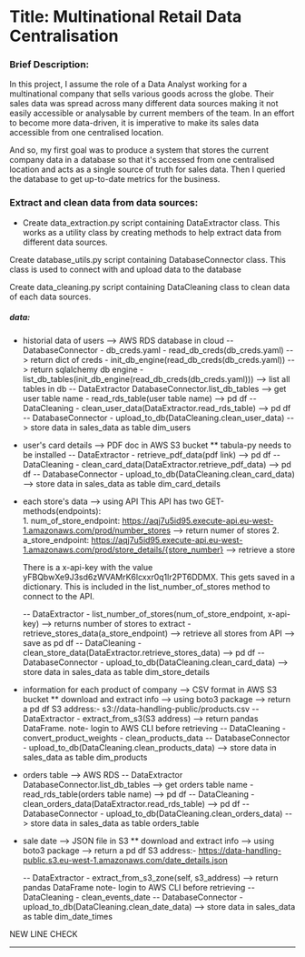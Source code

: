 # Title: Multinational Retail Data Centralisation

### Brief Description: 
In this project, I assume the role of a Data Analyst working for a multinational company that sells various goods across the globe. Their sales data was spread across many different data sources making it not easily accessible or analysable by current members of the team. In an effort to become more data-driven, it is imperative to make its sales data accessible from one centralised location. 

And so, my first goal was to produce a system that stores the current company data in a database so that it's accessed from one centralised location and acts as a single source of truth for sales data. Then I queried the database to get up-to-date metrics for the business.


### Extract and clean data from data sources:

- Create data_extraction.py script containing DataExtractor class. This works as a utility class by creating methods to help extract data from different data sources.

Create database_utils.py script containing DatabaseConnector class. This class is used to connect with and upload data to the database

Create data_cleaning.py script containing DataCleaning class to clean data of each data sources.

##### data:
- historial data of users --> AWS RDS database in cloud
    -- DatabaseConnector
        - db_creds.yaml
        - read_db_creds(db_creds.yaml) --> return dict of creds
        - init_db_engine(read_db_creds(db_creds.yaml)) --> return sqlalchemy db engine
        - list_db_tables(init_db_engine(read_db_creds(db_creds.yaml))) --> list all tables in db
    -- DataExtractor
        DatabaseConnector.list_db_tables --> get user table name
        - read_rds_table(user table name) --> pd df
    -- DataCleaning
        - clean_user_data(DataExtractor.read_rds_table) --> pd df
    -- DatabaseConnector
        - upload_to_db(DataCleaning.clean_user_data) --> store data in sales_data as table dim_users

- user's card details --> PDF doc in AWS S3 bucket
    ** tabula-py needs to be installed
    -- DataExtractor
        - retrieve_pdf_data(pdf link) --> pd df
    -- DataCleaning
        - clean_card_data(DataExtractor.retrieve_pdf_data) --> pd df
    -- DatabaseConnector
        - upload_to_db(DataCleaning.clean_card_data) --> store data in sales_data as table dim_card_details

- each store's data --> using API
    This API has two GET-methods(endpoints):  
        1. num_of_store_endpoint: https://aqj7u5id95.execute-api.eu-west-1.amazonaws.com/prod/number_stores
        --> return numer of stores
        2. a_store_endpoint: https://aqj7u5id95.execute-api.eu-west-1.amazonaws.com/prod/store_details/{store_number} 
        --> retrieve a store

    There is a x-api-key with the value yFBQbwXe9J3sd6zWVAMrK6lcxxr0q1lr2PT6DDMX. This gets saved in a dictionary. This is included in the list_number_of_stores method to connect to the API.  

    -- DataExtractor
        - list_number_of_stores(num_of_store_endpoint, x-api-key) --> returns number of stores to extract
        - retrieve_stores_data(a_store_endpoint) --> retrieve all stores from API --> save as pd df
    -- DataCleaning
        - clean_store_data(DataExtractor.retrieve_stores_data) --> pd df
    -- DatabaseConnector
        - upload_to_db(DataCleaning.clean_card_data) --> store data in sales_data as table dim_store_details

- information for each product of company --> CSV format in AWS S3 bucket
    ** download and extract info --> using boto3 package --> return a pd df
    S3 address:- s3://data-handling-public/products.csv
    -- DataExtractor
        - extract_from_s3(S3 address) --> return pandas DataFrame.
        note- login to AWS CLI before retrieving
    -- DataCleaning
        - convert_product_weights
        - clean_products_data
    -- DatabaseConnector
        - upload_to_db(DataCleaning.clean_products_data) --> store data in sales_data as table dim_products

- orders table --> AWS RDS
    -- DataExtractor
        DatabaseConnector.list_db_tables --> get orders table name
        - read_rds_table(orders table name) --> pd df
    -- DataCleaning
        - clean_orders_data(DataExtractor.read_rds_table) --> pd df
    -- DatabaseConnector
        - upload_to_db(DataCleaning.clean_orders_data) --> store data in sales_data as table orders_table

- sale date --> JSON file in S3
    ** download and extract info --> using boto3 package --> return a pd df
    S3 address:- https://data-handling-public.s3.eu-west-1.amazonaws.com/date_details.json
    
    -- DataExtractor
        - extract_from_s3_zone(self, s3_address) --> return pandas DataFrame
        note- login to AWS CLI before retrieving
    -- DataCleaning
        - clean_events_date
    -- DatabaseConnector
        - upload_to_db(DataCleaning.clean_date_data) --> store data in sales_data as table dim_date_times

NEW LINE CHECK

----------------------------------------------------------------------------------------------------------


